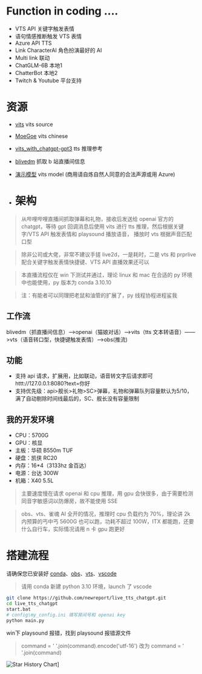 # Function in coding ....
- VTS API 关键字触发表情
- 语句情感推断触发 VTS 表情
- Azure API TTS 
- Link CharacterAI 角色扮演最好的 AI
- Multi link 联动
- ChatGLM-6B 本地1
- ChatterBot 本地2
- Twitch & Youtube 平台支持

# 资源

- [vits](https://github.com/jaywalnut310/vits) vits source
- [MoeGoe](https://github.com/CjangCjengh/MoeGoe.git) vits chinese
- [vits_with_chatgpt-gpt3](https://github.com/Paraworks/vits_with_chatgpt-gpt3) tts 推理参考
- [blivedm](https://github.com/xfgryujk/blivedm/tree/master) 抓取 b 站直播间信息
- [演示模型](https://huggingface.co/newreport/live_tts_default_model/tree/main) vits model (商用请自炼自然人同意的合法声源或用 Azure)

- # 架构
> 从哔哩哔哩直播间抓取弹幕和礼物，接收后发送给 openai 官方的 chatgpt，等待 gpt 回调消息后使用 vits 进行 tts 推理，然后根据关键字/VTS API 触发表情和 playsound 播放语音， 播放时 vts 根据声音匹配口型  

> 除非公司或大佬，非常不建议手搓 live2d，一是耗时，二是 vts 和 prprlive 配合关键字触发表情快捷键、VTS API 直播效果还可以  

>  本直播流程仅在 win 下测试并通过，理论 linux 和 mac 在合适的 py 环境中也能使用，py 版本为 conda 3.10.10

>  注：有能者可以同理把老鼠和油管的扩展了，py 线程协程进程鲨我

## 工作流
blivedm（抓直播间信息）——>openai（猫娘对话）——>vits（tts 文本转语音）——>vts（语音转口型，快捷键触发表情）——>obs(推流)

## 功能
- 支持 api 请求，扩展用，比如联动，语音转文字后请求即可  httt://127.0.0.1:8080?text=你好
- 支持优先级：api>舰长>礼物>SC>弹幕，礼物和弹幕队列容量默认为5/10，满了自动剔除时间线最后的，SC、舰长没有容量限制

## 我的开发环境
- CPU：5700G
- GPU：核显
- 主板：华硕 B550m TUF
- 硬盘：凯侠 RC20
- 内存：16*4（3133hz 金百达）
- 电源：台达 300W
- 机箱：X40 5.5L
  
> 主要速度慢在请求 openai 和 cpu 推理，用 gpu 会快很多，由于需要检测同音字敏感词以防爆房，故不能使用 SSE

> obs、vts、雀魂 AI 全开的情况，推理时 cpu 负载约为 70%，理论讲 2k 内预算的丐中丐 5600G 也可以跑，功耗不超过 100W，ITX 都能跑，还要什么自行车，实际情况请用 n 卡 gpu 跑更好


# 搭建流程
请确保您已安装好 [conda](https://newreport.top/2023-02-27/ubuntu-amd-centos-install-conda/)、[obs](https://obsproject.com/)、[vts](https://denchisoft.com/)、[vscode](https://code.visualstudio.com/)
> 请用 conda 新建 python 3.10 环境，launch 了 vscode
```bash
git clone https://github.com/newreport/live_tts_chatgpt.git
cd live_tts_chatgpt
start.bat
# config\my_config.ini 填写房间号和 openai key
python main.py
```
win下 playsound 报错，找到 playsound 报错源文件
> command = ' '.join(command).encode('utf-16')
改为
> command = ' '.join(command)

![Star History Chart](https://api.star-history.com/svg?repos=newreport/live_tts_chatgpt&type=Date)]